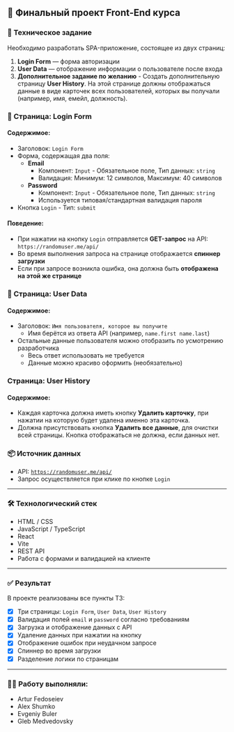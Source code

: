 ## 📍 Финальный проект Front-End курса

### 📌 Техническое задание

Необходимо разработать SPA-приложение, состоящее из двух страниц:

1. **Login Form** — форма авторизации
2. **User Data** — отображение информации о пользователе после входа
3. **Дополнительное задание по желанию** - Cоздать дополнительную страницу **User History**. На этой странице должны отображаться данные в виде карточек всех пользователей, которых вы получали (например, имя, емейл, должность). 

### 🔐 Страница: Login Form

#### Содержимое:
- Заголовок: `Login Form`
- Форма, содержащая два поля:
  - **Email**
    - Компонент: `Input` - Обязательное поле, Тип данных: `string`
    - Валидация: Минимум: 12 символов, Максимум: 40 символов
  - **Password**
    - Компонент: `Input` - Обязательное поле, Тип данных: `string`
    - Используется типовая/стандартная валидация пароля
- Кнопка `Login` - Тип: `submit`

#### Поведение:
- При нажатии на кнопку `Login` отправляется **GET-запрос** на API:  
  `https://randomuser.me/api/`
- Во время выполнения запроса на странице отображается **спиннер загрузки**
- Если при запросе возникла ошибка, она должна быть **отображена на этой же странице**

### 👤 Страница: User Data

#### Содержимое:
- Заголовок: `Имя пользователя, которое вы получите`
  - Имя берётся из ответа API (например, `name.first name.last`)
- Остальные данные пользователя можно отобразить по усмотрению разработчика
  - Весь ответ использовать не требуется
  - Данные можно красиво оформить (необязательно)
 
### Страница: User History
#### Содержимое:
- Каждая карточка должна иметь кнопку **Удалить карточку**, при нажатии на которую будет удалена именно эта карточка.
- Должна присутствовать кнопка **Удалить все данные**, для очистки всей страницы. Кнопка отображаться не должна, если данных нет.

### 📦 Источник данных

- API: [`https://randomuser.me/api/`](https://randomuser.me/api/)
- Запрос осуществляется при клике по кнопке `Login`

---

### 🛠️ Технологический стек

- HTML / CSS
- JavaScript / TypeScript
- React
- Vite 
- REST API
- Работа с формами и валидацией на клиенте

---

### ✅ Результат

В проекте реализованы все пункты ТЗ:

- [x] Три страницы: `Login Form`, `User Data`, `User History`
- [x] Валидация полей `email` и `password` согласно требованиям
- [x] Загрузка и отображение данных с API
- [x] Удаление данных при нажатии на кнопку
- [x] Отображение ошибок при неудачном запросе
- [x] Спиннер во время загрузки
- [x] Разделение логики по страницам

---
### 👨‍💻 Работу выполняли:
- Artur Fedoseiev
- Alex Shumko
- Evgeniy Buler
- Gleb Medvedovsky
